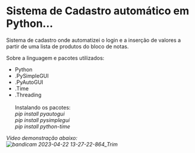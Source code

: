 # Sistema de Cadastro automático em Python...

Sistema de cadastro onde automatizei o login e a inserção de valores a partir de uma lista de produtos do bloco de notas.

Sobre a linguagem e pacotes utilizados: 
<ul>
<li>Python</li>
<li>.PySimpleGUI</li>
<li>.PyAutoGUI</li>
<li>.Time</li>
<li>.Threading</li>
<br/>
Instalando os pacotes: 
<br/>
<em>pip install pyautogui<em/>
<br/>
<em>pip install pysimplegui<em/>
<br/>
<em>pip install python-time<em/>
<br/>

</ul>

<em>Video demonstração abaixo:</em> 
<br/>
![bandicam 2023-04-22 13-27-22-864_Trim](https://user-images.githubusercontent.com/101435336/233796052-f8e4ad64-a3a1-420c-9fba-d09969281efc.gif)

